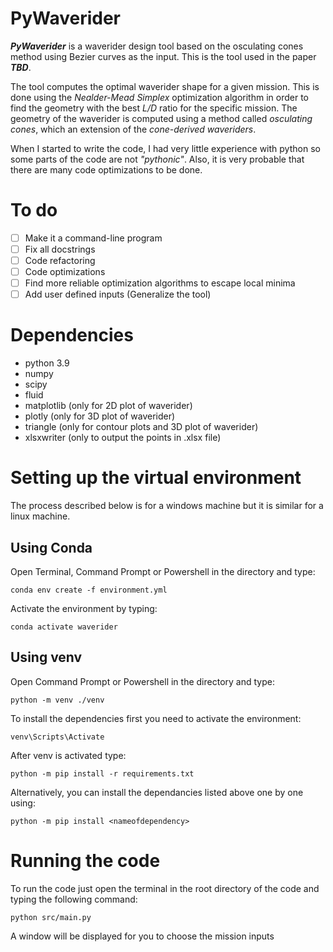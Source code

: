 # PyWaverider
***PyWaverider*** is a waverider design tool based on the osculating cones method using Bezier curves as the input. This is the tool used in the paper ***TBD***. 

The tool computes the optimal waverider shape for a given mission. This is done using the *Nealder-Mead Simplex* optimization algorithm in order to find the geometry with the best *L/D* ratio for the specific mission. The geometry of the waverider is computed using a method called *osculating cones*, which an extension of the *cone-derived waveriders*.

When I started to write the code, I had very little experience with python so some parts of the code are not *"pythonic"*. Also, it is very probable that there are many code optimizations to be done.

# To do
- [ ] Make it a command-line program 
- [ ] Fix all docstrings
- [ ] Code refactoring
- [ ] Code optimizations
- [ ] Find more reliable optimization algorithms to escape local minima
- [ ] Add user defined inputs (Generalize the tool)

# Dependencies
- python 3.9
- numpy
- scipy
- fluid
- matplotlib (only for 2D plot of waverider)
- plotly (only for 3D plot of waverider)
- triangle (only for contour plots and 3D plot of waverider)
- xlsxwriter (only to output the points in .xlsx file)

# Setting up the virtual environment
The process described below is for a windows machine but it is similar for a linux machine.

## Using Conda
Open Terminal, Command Prompt or Powershell in the directory and type: 
```
conda env create -f environment.yml
```
Activate the environment by typing:
```
conda activate waverider
```

## Using venv
Open Command Prompt or Powershell in the directory and type: 
```
python -m venv ./venv
```
To install the dependencies first you need to activate the environment:
```
venv\Scripts\Activate
```
After venv is activated type:
```
python -m pip install -r requirements.txt
```
Alternatively, you can install the dependancies listed above one by one using:
```
python -m pip install <nameofdependency>
```
# Running the code
To run the code just open the terminal in the root directory of the code and typing the following command:
```
python src/main.py
```
A window will be displayed for you to choose the mission inputs
